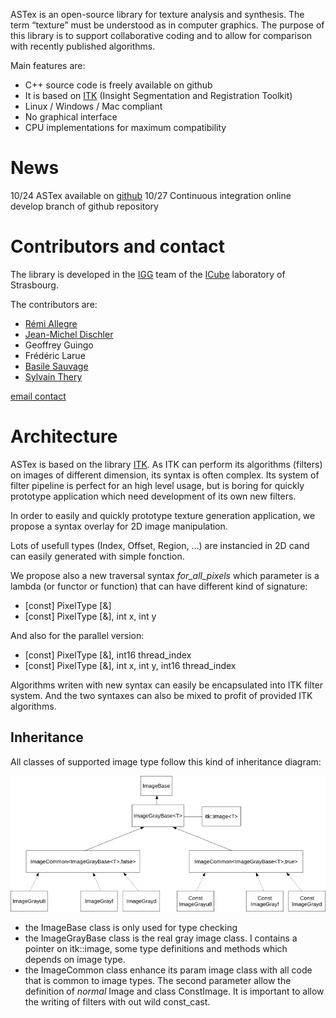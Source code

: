 ASTex is an open-source library for texture analysis and synthesis.
The term “texture” must be understood as in computer graphics.
The purpose of this library is to support collaborative coding and to allow for comparison with recently published algorithms. 

Main features are:
- C++ source code is freely available on github
- It is based on [ITK](https://itk.org/) (Insight Segmentation and Registration Toolkit)
- Linux / Windows / Mac compliant 
- No graphical interface
- CPU implementations for maximum compatibility

# News
10/24 ASTex available on [github](https://github.com/ASTex-ICube/ASTex)
10/27 Continuous integration online develop branch of github repository

# Contributors and contact
The library is developed in the [IGG](http://icube-igg.unistra.fr/en/index.php/Main_Page) team of the [ICube](https://icube.unistra.fr/) laboratory of Strasbourg.

The contributors are:
- [Rémi Allegre](http://igg.unistra.fr/People/allegre/)
- [Jean-Michel Dischler](http://dpt-info.u-strasbg.fr/~dischler/)
- Geoffrey Guingo
- Frédéric Larue
- [Basile Sauvage](http://icube-igg.unistra.fr/en/index.php/Basile_Sauvage)
- [Sylvain Thery](http://icube-igg.unistra.fr/en/index.php/Utilisateur:Thery)

[email contact](mailto:astex@icube.unistra.fr)


# Architecture

ASTex is based on the library [ITK](https://itk.org/).
As ITK can perform its algorithms (filters) on images of different dimension,
its syntax is often complex. Its system of filter pipeline is perfect for an high
level usage, but is boring for quickly prototype application which need development of
its own new filters.

In order to easily and quickly prototype texture generation application, we propose
a syntax overlay for 2D image manipulation.

Lots of usefull types (Index, Offset, Region, ...) are instancied in 2D cand can easily 
generated with simple fonction.

We propose also a new traversal syntax _for\_all\_pixels_ which parameter is a lambda (or functor or function) that can have different kind of signature:
* \[const\] PixelType \[&\]
* \[const\] PixelType \[&\], int x, int y

And also for the parallel version:
* \[const\] PixelType \[&\], int16 thread_index
* \[const\] PixelType \[&\], int x, int y, int16 thread_index

Algorithms writen with new syntax can easily be encapsulated into ITK filter system.
And the two syntaxes can also be mixed to profit of provided ITK algorithms.

## Inheritance

All classes of supported image type follow this kind of inheritance diagram:

![Example of ASTex class hierarchy](/assets/img/class_astex.png "Example of ASTex class hierarchy")

- the ImageBase class is only used for type checking
- the ImageGrayBase class is the real gray image class. I contains a pointer on itk::image, some type definitions and methods which depends on image type.
- the ImageCommon class enhance its param image class with all code that is common to image types.
The second parameter allow the definition of *normal* Image and class ConstImage. It is important
to allow the writing of filters with out wild const_cast.


